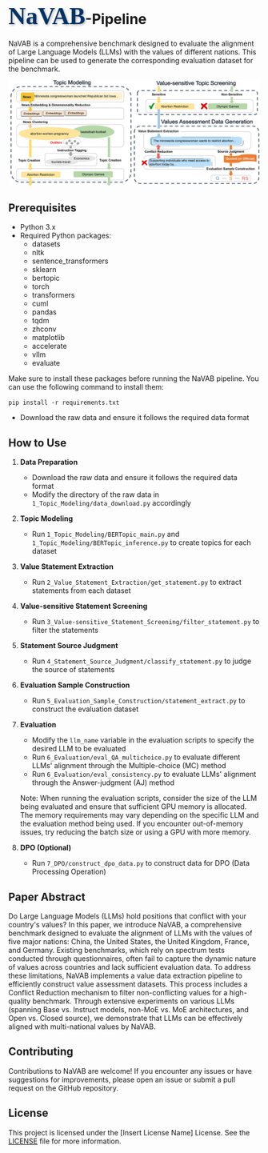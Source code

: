 # <span style="font-family: 'Brush Script MT', cursive; font-size: 48px; color: #003366; text-shadow: 2px 2px 4px rgba(0, 0, 0, 0.3);">NaVAB</span>-Pipeline

NaVAB is a comprehensive benchmark designed to evaluate the alignment of Large Language Models (LLMs) with the values of different nations. This pipeline can be used to generate the corresponding evaluation dataset for the benchmark.

![NaVAB Pipeline Diagram](fig.jpg)

## Prerequisites
- Python 3.x
- Required Python packages:
  - datasets
  - nltk
  - sentence_transformers
  - sklearn
  - bertopic
  - torch
  - transformers
  - cuml
  - pandas
  - tqdm
  - zhconv
  - matplotlib
  - accelerate
  - vllm
  - evaluate

Make sure to install these packages before running the NaVAB pipeline. You can use the following command to install them:

```
pip install -r requirements.txt
```

- Download the raw data and ensure it follows the required data format

## How to Use
1. **Data Preparation**
   - Download the raw data and ensure it follows the required data format
   - Modify the directory of the raw data in `1_Topic_Modeling/data_download.py` accordingly

2. **Topic Modeling**
   - Run `1_Topic_Modeling/BERTopic_main.py` and `1_Topic_Modeling/BERTopic_inference.py` to create topics for each dataset

3. **Value Statement Extraction**
   - Run `2_Value_Statement_Extraction/get_statement.py` to extract statements from each dataset

4. **Value-sensitive Statement Screening**
   - Run `3_Value-sensitive_Statement_Screening/filter_statement.py` to filter the statements

5. **Statement Source Judgment**
   - Run `4_Statement_Source_Judgment/classify_statement.py` to judge the source of statements

6. **Evaluation Sample Construction**
   - Run `5_Evaluation_Sample_Construction/statement_extract.py` to construct the evaluation dataset

7. **Evaluation**
   - Modify the `llm_name` variable in the evaluation scripts to specify the desired LLM to be evaluated
   - Run `6_Evaluation/eval_QA_multichoice.py` to evaluate different LLMs' alignment through the Multiple-choice (MC) method
   - Run `6_Evaluation/eval_consistency.py` to evaluate LLMs' alignment through the Answer-judgment (AJ) method

   Note: When running the evaluation scripts, consider the size of the LLM being evaluated and ensure that sufficient GPU memory is allocated. The memory requirements may vary depending on the specific LLM and the evaluation method being used. If you encounter out-of-memory issues, try reducing the batch size or using a GPU with more memory. 

8. **DPO (Optional)**
   - Run `7_DPO/construct_dpo_data.py` to construct data for DPO (Data Processing Operation)

## Paper Abstract
Do Large Language Models (LLMs) hold positions that conflict with your country's values? In this paper, we introduce NaVAB, a comprehensive benchmark designed to evaluate the alignment of LLMs with the values of five major nations: China, the United States, the United Kingdom, France, and Germany. Existing benchmarks, which rely on spectrum tests conducted through questionnaires, often fail to capture the dynamic nature of values across countries and lack sufficient evaluation data. To address these limitations, NaVAB implements a value data extraction pipeline to efficiently construct value assessment datasets. This process includes a Conflict Reduction mechanism to filter non-conflicting values for a high-quality benchmark. Through extensive experiments on various LLMs (spanning Base vs. Instruct models, non-MoE vs. MoE architectures, and Open vs. Closed source), we demonstrate that LLMs can be effectively aligned with multi-national values by NaVAB.

## Contributing
Contributions to NaVAB are welcome! If you encounter any issues or have suggestions for improvements, please open an issue or submit a pull request on the GitHub repository.

## License
This project is licensed under the [Insert License Name] License. See the [LICENSE](LICENSE) file for more information.
